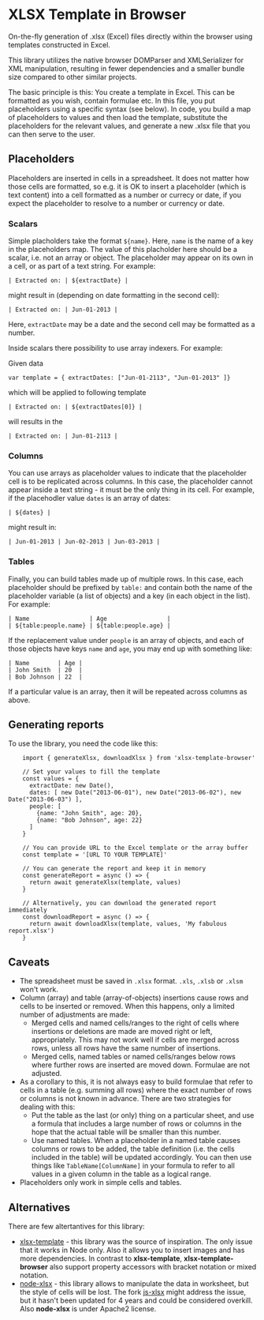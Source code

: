 # XLSX Template in Browser

On-the-fly generation of .xlsx (Excel) files directly within the browser using
templates constructed in Excel.

This library utilizes the native browser DOMParser and XMLSerializer for XML
manipulation, resulting in fewer dependencies and a smaller bundle size
compared to other similar projects.

The basic principle is this: You create a template in Excel. This can be
formatted as you wish, contain formulae etc. In this file, you put placeholders
using a specific syntax (see below). In code, you build a map of placeholders
to values and then load the template, substitute the placeholders for the
relevant values, and generate a new .xlsx file that you can then serve to the
user.

## Placeholders

Placeholders are inserted in cells in a spreadsheet. It does not matter how
those cells are formatted, so e.g. it is OK to insert a placeholder (which is
text content) into a cell formatted as a number or currecy or date, if you
expect the placeholder to resolve to a number or currency or date.

### Scalars

Simple placholders take the format `${name}`. Here, `name` is the name of a
key in the placeholders map. The value of this placholder here should be a
scalar, i.e. not an array or object. The placeholder may appear on its own in a
cell, or as part of a text string. For example:

    | Extracted on: | ${extractDate} |

might result in (depending on date formatting in the second cell):

    | Extracted on: | Jun-01-2013 |

Here, `extractDate` may be a date and the second cell may be formatted as a
number.

Inside scalars there possibility to use array indexers. 
For example: 

Given data

    var template = { extractDates: ["Jun-01-2113", "Jun-01-2013" ]}

which will be applied to following template

    | Extracted on: | ${extractDates[0]} |

will results in the 

    | Extracted on: | Jun-01-2113 |

### Columns

You can use arrays as placeholder values to indicate that the placeholder cell
is to be replicated across columns. In this case, the placeholder cannot appear
inside a text string - it must be the only thing in its cell. For example,
if the placehodler value `dates` is an array of dates:

    | ${dates} |

might result in:

    | Jun-01-2013 | Jun-02-2013 | Jun-03-2013 |

### Tables

Finally, you can build tables made up of multiple rows. In this case, each
placeholder should be prefixed by `table:` and contain both the name of the
placeholder variable (a list of objects) and a key (in each object in the list).
For example:

    | Name                 | Age                 |
    | ${table:people.name} | ${table:people.age} |

If the replacement value under `people` is an array of objects, and each of
those objects have keys `name` and `age`, you may end up with something like:

    | Name        | Age |
    | John Smith  | 20  |
    | Bob Johnson | 22  |

If a particular value is an array, then it will be repeated across columns as
above.

## Generating reports

To use the library, you need the code like this:

```
    import { generateXlsx, downloadXlsx } from 'xlsx-template-browser'

    // Set your values to fill the template
    const values = {
      extractDate: new Date(),
      dates: [ new Date("2013-06-01"), new Date("2013-06-02"), new Date("2013-06-03") ],
      people: [
        {name: "John Smith", age: 20},
        {name: "Bob Johnson", age: 22}
      ]
    }

    // You can provide URL to the Excel template or the array buffer
    const template = '[URL TO YOUR TEMPLATE]'

    // You can generate the report and keep it in memory
    const generateReport = async () => {
      return await generateXlsx(template, values)
    }

    // Alternatively, you can download the generated report immediately
    const downloadReport = async () => {
      return await downloadXlsx(template, values, 'My fabulous report.xlsx')
    }
```

## Caveats

* The spreadsheet must be saved in `.xlsx` format. `.xls`, `.xlsb` or `.xlsm`
  won't work.
* Column (array) and table (array-of-objects) insertions cause rows and cells to
  be inserted or removed. When this happens, only a limited number of
  adjustments are made:
    * Merged cells and named cells/ranges to the right of cells where insertions
      or deletions are made are moved right or left, appropriately. This may
      not work well if cells are merged across rows, unless all rows have the
      same number of insertions.
    * Merged cells, named tables or named cells/ranges below rows where further
      rows are inserted are moved down.
  Formulae are not adjusted.
* As a corollary to this, it is not always easy to build formulae that refer
  to cells in a table (e.g. summing all rows) where the exact number of rows
  or columns is not known in advance. There are two strategies for dealing
  with this:
    * Put the table as the last (or only) thing on a particular sheet, and
      use a formula that includes a large number of rows or columns in the
      hope that the actual table will be smaller than this number.
    * Use named tables. When a placeholder in a named table causes columns or
      rows to be added, the table definition (i.e. the cells included in the
      table) will be updated accordingly. You can then use things like
      `TableName[ColumnName]` in your formula to refer to all values in a given
      column in the table as a logical range.
* Placeholders only work in simple cells and tables.

## Alternatives

There are few altertantives for this library:

* [xlsx-template](https://www.npmjs.com/package/xlsx-template) - this library
  was the source of inspiration. The only issue that it works in Node only.
  Also it allows you to insert images and has more dependencies. In contrast to
  **xlsx-template**, **xlsx-template-browser** also support property accessors
  with bracket notation or mixed notation.
* [node-xlsx](https://www.npmjs.com/package/node-xlsx) - this library allows to
  manipulate the data in worksheet, but the style of cells will be lost. The
  fork [js-xlsx](https://github.com/protobi/js-xlsx/) might address the issue,
  but it hasn't been updated for 4 years and could be considered overkill.
  Also **node-xlsx** is under Apache2 license.
